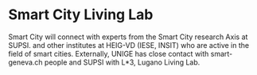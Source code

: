 # Smart City Living Lab

Smart City will connect with experts from the Smart City research Axis at SUPSI. and other institutes at HEIG-VD (IESE, INSIT) who are active in the field of smart cities. Externally, UNIGE has close contact with smart-geneva.ch people and SUPSI with L\*3, Lugano Living Lab.
